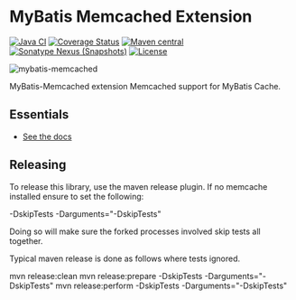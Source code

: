 MyBatis Memcached Extension
===========================

[![Java CI](https://github.com/mybatis/memcached-cache/actions/workflows/ci.yaml/badge.svg)](https://github.com/mybatis/memcached-cache/actions/workflows/ci.yaml)
[![Coverage Status](https://coveralls.io/repos/mybatis/memcached-cache/badge.svg?branch=master&service=github)](https://coveralls.io/github/mybatis/memcached-cache?branch=master)
[![Maven central](https://maven-badges.herokuapp.com/maven-central/org.mybatis.caches/mybatis-memcached/badge.svg)](https://maven-badges.herokuapp.com/maven-central/org.mybatis.caches/mybatis-memcached)
[![Sonatype Nexus (Snapshots)](https://img.shields.io/nexus/s/https/oss.sonatype.org/org.mybatis.caches/mybatis-memcached.svg)](https://oss.sonatype.org/content/repositories/snapshots/org/mybatis/caches/mybatis-memcached/)
[![License](http://img.shields.io/:license-apache-brightgreen.svg)](http://www.apache.org/licenses/LICENSE-2.0.html)

![mybatis-memcached](http://mybatis.github.io/images/mybatis-logo.png)

MyBatis-Memcached extension Memcached support for MyBatis Cache.

Essentials
----------

* [See the docs](http://mybatis.github.io/memcached-cache/)

Releasing
---------

To release this library, use the maven release plugin.  If no memcache installed ensure to set the following:

-DskipTests -Darguments="-DskipTests"

Doing so will make sure the forked processes involved skip tests all together.

Typical maven release is done as follows where tests ignored.

mvn release:clean
mvn release:prepare -DskipTests -Darguments="-DskipTests"
mvn release:perform -DskipTests -Darguments="-DskipTests"
